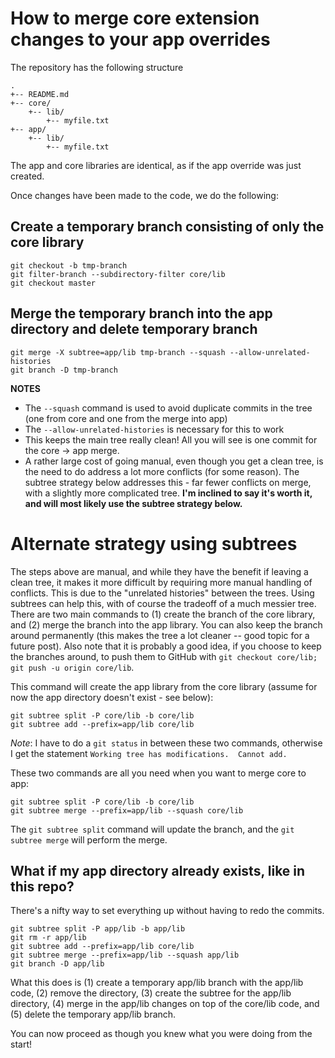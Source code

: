 # How to merge core extension changes to your app overrides

The repository has the following structure

```
.
+-- README.md
+-- core/
    +-- lib/
        +-- myfile.txt
+-- app/
    +-- lib/
        +-- myfile.txt
```

The app and core libraries are identical, as if the app override was just created.

Once changes have been made to the code, we do the following:

## Create a temporary branch consisting of only the core library

```shell
git checkout -b tmp-branch
git filter-branch --subdirectory-filter core/lib
git checkout master
```
## Merge the temporary branch into the app directory and delete temporary branch

```shell
git merge -X subtree=app/lib tmp-branch --squash --allow-unrelated-histories
git branch -D tmp-branch
```

**NOTES**

 * The `--squash` command is used to avoid duplicate commits in the tree (one from core and one from the merge into app)
 * The `--allow-unrelated-histories` is necessary for this to work
 * This keeps the main tree really clean!  All you will see is one commit for the core -> app merge.
 * A rather large cost of going manual, even though you get a clean tree, is the need to do address a lot more conflicts (for some reason).  The subtree strategy below addresses this - far fewer conflicts on merge, with a slightly more complicated tree.  **I'm inclined to say it's worth it, and will most likely use the subtree strategy below.**

# Alternate strategy using subtrees

The steps above are manual, and while they have the benefit if leaving a clean tree, it makes it more difficult by requiring more manual handling of conflicts.  This is due to the "unrelated histories" between the trees.  Using subtrees can help this, with of course the tradeoff of a much messier tree.  There are two main commands to (1) create the branch of the core library, and (2) merge the branch into the app library.  You can also keep the branch around permanently (this makes the tree a lot cleaner -- good topic for a future post).  Also note that it is probably a good idea, if you choose to keep the branches around, to push them to GitHub with `git checkout core/lib; git push -u origin core/lib`.

This command will create the app library from the core library (assume for now the app directory doesn't exist - see below):

```shell
git subtree split -P core/lib -b core/lib
git subtree add --prefix=app/lib core/lib
```

*Note*: I have to do a `git status` in between these two commands, otherwise I get the statement `Working tree has modifications.  Cannot add.`  <shrug>

These two commands are all you need when you want to merge core to app:
```shell
git subtree split -P core/lib -b core/lib
git subtree merge --prefix=app/lib --squash core/lib
```

The `git subtree split` command will update the branch, and the `git subtree merge` will perform the merge.

## What if my app directory already exists, like in this repo?

There's a nifty way to set everything up without having to redo the commits.  

```shell
git subtree split -P app/lib -b app/lib
git rm -r app/lib
git subtree add --prefix=app/lib core/lib
git subtree merge --prefix=app/lib --squash app/lib 
git branch -D app/lib
```

What this does is (1) create a temporary app/lib branch with the app/lib code, (2) remove the directory, (3) create the subtree for the app/lib directory, (4) merge in the app/lib changes on top of the core/lib code, and (5) delete the temporary app/lib branch.

You can now proceed as though you knew what you were doing from the start!
